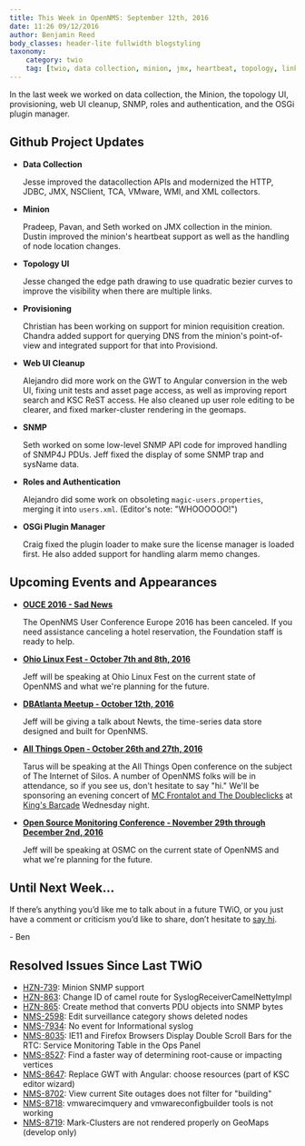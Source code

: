 ```yaml
---
title: This Week in OpenNMS: September 12th, 2016
date: 11:26 09/12/2016
author: Benjamin Reed
body_classes: header-lite fullwidth blogstyling
taxonomy:
    category: twio
    tag: [twio, data collection, minion, jmx, heartbeat, topology, linkd, provisioning, provisiond, dns, gwt, angular, ksc, snmp, snmp4j, osgi, ouce, ohio linux fest, dbatlanta, all things open, ato, mc frontalot, the doubleclicks, kings barcade, osmc]
---
```


In the last week we worked on data collection, the Minion, the topology UI, provisioning, web UI cleanup, SNMP, roles and authentication, and the OSGi plugin manager.

<!-- git log --all --no-merges --since='2016-08-29 00:00:00' --until='2016-09-12 00:00:00' --format='%Cblue%ai %Cgreen%aN %Cred%d %Creset%s %Cblue(%H)'  | sort | less -R -->

Github Project Updates
----------------------

* __Data Collection__

  Jesse improved the datacollection APIs and modernized the HTTP, JDBC, JMX, NSClient, TCA, VMware, WMI, and XML collectors.

* __Minion__

  Pradeep, Pavan, and Seth worked on JMX collection in the minion.  Dustin improved the minion's heartbeat support as well as the handling of node location changes.

* __Topology UI__

  Jesse changed the edge path drawing to use quadratic bezier curves to improve the visibility when there are multiple links.

* __Provisioning__

  Christian has been working on support for minion requisition creation.  Chandra added support for querying DNS from the minion's point-of-view and integrated support for that into Provisiond.

* __Web UI Cleanup__

  Alejandro did more work on the GWT to Angular conversion in the web UI, fixing unit tests and asset page access, as well as improving report search and KSC ReST access.  He also cleaned up user role editing to be clearer, and fixed marker-cluster rendering in the geomaps.

* __SNMP__

  Seth worked on some low-level SNMP API code for improved handling of SNMP4J PDUs.  Jeff fixed the display of some SNMP trap and sysName data.

* __Roles and Authentication__

  Alejandro did some work on obsoleting `magic-users.properties`, merging it into `users.xml`. (Editor's note: "WHOOOOOO!")

* __OSGi Plugin Manager__

  Craig fixed the plugin loader to make sure the license manager is loaded first.  He also added support for handling alarm memo changes.

Upcoming Events and Appearances
-------------------------------

* __[OUCE 2016 - Sad News](http://www.opennms.eu/2016/08/ouce-2016-sad-news/)__

  The OpenNMS User Conference Europe 2016 has been canceled. If you need assistance canceling a hotel reservation, the Foundation staff is ready to help.

* __[Ohio Linux Fest - October 7th and 8th, 2016](https://ohiolinux.org/)__

  Jeff will be speaking at Ohio Linux Fest on the current state of OpenNMS and what we're planning for the future.

* __[DBAtlanta Meetup - October 12th, 2016](https://www.meetup.com/DBAtlanta/events/233373942/)__

  Jeff will be giving a talk about Newts, the time-series data store designed and built for OpenNMS.

* __[All Things Open - October 26th and 27th, 2016](https://allthingsopen.org/)__

  Tarus will be speaking at the All Things Open conference on the subject of The Internet of Silos.  A number of OpenNMS folks will be in attendance, so if you see us, don't hesitate to say "hi."  We'll be sponsoring an evening concert of [MC Frontalot and The Doubleclicks](http://www.adventuresinoss.com/2016/07/05/mc-frontalot-and-the-doubleclicks-at-all-things-open/) at [King's Barcade](http://www.kingsbarcade.com/) Wednesday night.

* __[Open Source Monitoring Conference - November 29th through December 2nd, 2016](https://www.netways.de/en/events_trainings/osmc/overview/)__

  Jeff will be speaking at OSMC on the current state of OpenNMS and what we're planning for the future.

Until Next Week…
----------------

If there’s anything you’d like me to talk about in a future TWiO, or you just have a comment or criticism you’d like to share, don’t hesitate to [say hi](mailto:twio@opennms.org).

\- Ben

Resolved Issues Since Last TWiO
-------------------------------

* [HZN-739](http://issues.opennms.org/browse/HZN-739): Minion SNMP support
* [HZN-863](http://issues.opennms.org/browse/HZN-863): Change ID of camel route for SyslogReceiverCamelNettyImpl
* [HZN-865](http://issues.opennms.org/browse/HZN-865): Create method that converts PDU objects into SNMP bytes
* [NMS-2598](http://issues.opennms.org/browse/NMS-2598): Edit surveillance category shows deleted nodes
* [NMS-7934](http://issues.opennms.org/browse/NMS-7934): No event for Informational syslog
* [NMS-8035](http://issues.opennms.org/browse/NMS-8035): IE11 and Firefox Browsers Display Double Scroll Bars for the RTC: Service Monitoring Table in the Ops Panel
* [NMS-8527](http://issues.opennms.org/browse/NMS-8527): Find a faster way of determining root-cause or impacting vertices
* [NMS-8647](http://issues.opennms.org/browse/NMS-8647): Replace GWT with Angular: choose resources (part of KSC editor wizard)
* [NMS-8702](http://issues.opennms.org/browse/NMS-8702): View current Site outages does not filter for "building"
* [NMS-8718](http://issues.opennms.org/browse/NMS-8718): vmwarecimquery and vmwareconfigbuilder tools is not working
* [NMS-8719](http://issues.opennms.org/browse/NMS-8719): Mark-Clusters are not rendered properly on GeoMaps (develop only)


<!--
  https://github.com/OpenNMS/twio-fodder/blob/master/scripts/twio-issues-list.pl
-->
